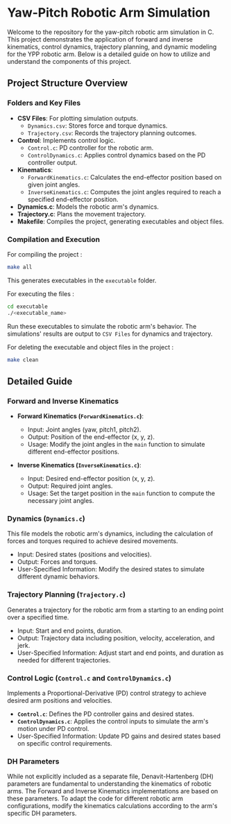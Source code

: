 # Yaw-Pitch Robotic Arm Simulation

Welcome to the repository for the yaw-pitch robotic arm simulation in C. This project demonstrates the application of forward and inverse kinematics, control dynamics, trajectory planning, and dynamic modeling for the YPP robotic arm. Below is a detailed guide on how to utilize and understand the components of this project.

## Project Structure Overview

### Folders and Key Files

- **CSV Files**: For plotting simulation outputs.
  - `Dynamics.csv`: Stores force and torque dynamics.
  - `Trajectory.csv`: Records the trajectory planning outcomes.
- **Control**: Implements control logic.
  - `Control.c`: PD controller for the robotic arm.
  - `ControlDynamics.c`: Applies control dynamics based on the PD controller output.
- **Kinematics**:
  - `ForwardKinematics.c`: Calculates the end-effector position based on given joint angles.
  - `InverseKinematics.c`: Computes the joint angles required to reach a specified end-effector position.
- **Dynamics.c**: Models the robotic arm's dynamics.
- **Trajectory.c**: Plans the movement trajectory.
- **Makefile**: Compiles the project, generating executables and object files.

### Compilation and Execution

For compiling the project :
```sh
make all
```
This generates executables in the `executable` folder.

For executing the files :
```sh
cd executable
./<executable_name>
```
Run these executables to simulate the robotic arm's behavior. The simulations' results are output to `CSV Files` for dynamics and trajectory.

For deleting the executable and object files in the project :
```sh
make clean
```

## Detailed Guide

### Forward and Inverse Kinematics

- **Forward Kinematics (`ForwardKinematics.c`)**: 
  - Input: Joint angles (yaw, pitch1, pitch2).
  - Output: Position of the end-effector (x, y, z).
  - Usage: Modify the joint angles in the `main` function to simulate different end-effector positions.

- **Inverse Kinematics (`InverseKinematics.c`)**:
  - Input: Desired end-effector position (x, y, z).
  - Output: Required joint angles.
  - Usage: Set the target position in the `main` function to compute the necessary joint angles.

### Dynamics (`Dynamics.c`)

This file models the robotic arm's dynamics, including the calculation of forces and torques required to achieve desired movements.

- Input: Desired states (positions and velocities).
- Output: Forces and torques.
- User-Specified Information: Modify the desired states to simulate different dynamic behaviors.

### Trajectory Planning (`Trajectory.c`)

Generates a trajectory for the robotic arm from a starting to an ending point over a specified time.

- Input: Start and end points, duration.
- Output: Trajectory data including position, velocity, acceleration, and jerk.
- User-Specified Information: Adjust start and end points, and duration as needed for different trajectories.

### Control Logic (`Control.c` and `ControlDynamics.c`)

Implements a Proportional-Derivative (PD) control strategy to achieve desired arm positions and velocities.

- **`Control.c`**: Defines the PD controller gains and desired states.
- **`ControlDynamics.c`**: Applies the control inputs to simulate the arm's motion under PD control.
- User-Specified Information: Update PD gains and desired states based on specific control requirements.

### DH Parameters

While not explicitly included as a separate file, Denavit-Hartenberg (DH) parameters are fundamental to understanding the kinematics of robotic arms. The Forward and Inverse Kinematics implementations are based on these parameters. To adapt the code for different robotic arm configurations, modify the kinematics calculations according to the arm's specific DH parameters.
